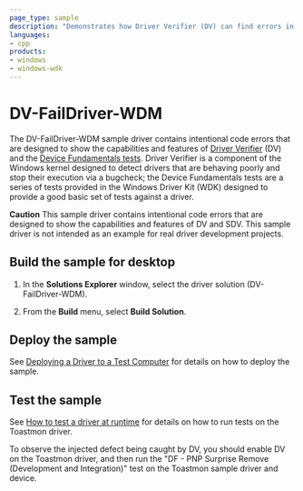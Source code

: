 ```yaml
---
page_type: sample
description: "Demonstrates how Driver Verifier (DV) can find errors in a WDM driver."
languages:
- cpp
products:
- windows
- windows-wdk
---
```



<!---
    name: DV-FailDriver-WDM
    platform: WDM
    language: cpp
    category: DriverVerifier Tools
    description: Demonstrates how Driver Verifier (DV) can find errors in a WDM driver.
    samplefwlink: https://go.microsoft.com/fwlink/p/?linkid=856743
--->

# DV-FailDriver-WDM

The DV-FailDriver-WDM sample driver contains intentional code errors that are designed to show the capabilities and features of [Driver Verifier](https://msdn.microsoft.com/en-us/library/windows/hardware/ff545448) (DV) and the [Device Fundamentals tests](https://msdn.microsoft.com/en-us/library/windows/hardware/jj673011).  Driver Verifier is a component of the Windows kernel designed to detect drivers that are behaving poorly and stop their execution via a bugcheck; the Device Fundamentals tests are a series of tests provided in the Windows Driver Kit (WDK) designed to provide a good basic set of tests against a driver.

**Caution** This sample driver contains intentional code errors that are designed to show the capabilities and features of DV and SDV. This sample driver is not intended as an example for real driver development projects.

## Build the sample for desktop

1. In the **Solutions Explorer** window, select the driver solution (DV-FailDriver-WDM).

1. From the **Build** menu, select **Build Solution**.

## Deploy the sample

See [Deploying a Driver to a Test Computer](https://msdn.microsoft.com/en-us/library/windows/hardware/hh454834) for details on how to deploy the sample.

## Test the sample

See [How to test a driver at runtime](https://msdn.microsoft.com/en-us/library/windows/hardware/ff554820) for details on how to run tests on the Toastmon driver.

To observe the injected defect being caught by DV, you should enable DV on the Toastmon driver, and then run the "DF - PNP Surprise Remove (Development and Integration)" test on the Toastmon sample driver and device.